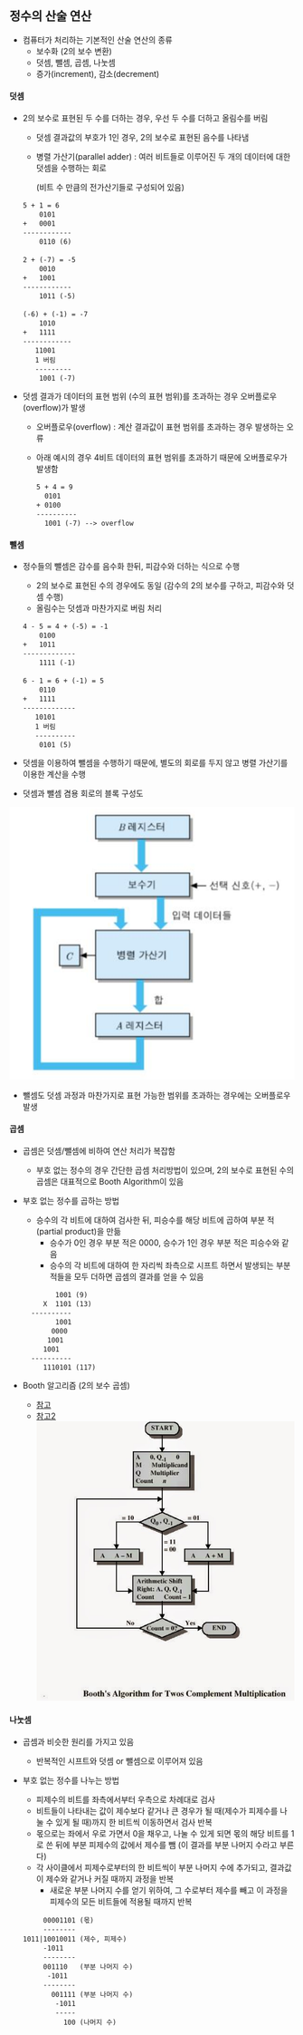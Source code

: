 ## 정수의 산술 연산

* 컴퓨터가 처리하는 기본적인 산술 연산의 종류
  * 보수화 (2의 보수 변환)
  * 덧셈, 뺄셈, 곱셈, 나눗셈
  * 증가(increment), 감소(decrement)




#### 덧셈

* 2의 보수로 표현된 두 수를 더하는 경우, 우선 두 수를 더하고 올림수를 버림

  * 덧셈 결과값의 부호가 1인 경우, 2의 보수로 표현된 음수를 나타냄

  * 병렬 가산기(parallel adder) : 여러 비트들로 이루어진 두 개의 데이터에 대한 덧셈을 수행하는 회로

    (비트 수 만큼의 전가산기들로 구성되어 있음)

  ```
  5 + 1 = 6
      0101
  +   0001
  ------------
      0110 (6)
      
  2 + (-7) = -5
      0010
  +   1001
  ------------
      1011 (-5)
      
  (-6) + (-1) = -7
      1010
  +   1111
  ------------
     11001
     1 버림
     ---------
      1001 (-7)
  ```

* 덧셈 결과가 데이터의 표현 범위 (수의 표현 범위)를 초과하는 경우 오버플로우(overflow)가 발생

  * 오버플로우(overflow) : 계산 결과값이 표현 범위를 초과하는 경우 발생하는 오류

  * 아래 예시의 경우 4비트 데이터의 표현 범위를 초과하기 때문에 오버플로우가 발생함

    ```
    5 + 4 = 9
      0101
    + 0100
    ----------
      1001 (-7) --> overflow
    ```




#### 뺄셈

* 정수들의 뺄셈은 감수를 음수화 한뒤, 피감수와 더하는 식으로 수행

  * 2의 보수로 표현된 수의 경우에도 동일 (감수의 2의 보수를 구하고, 피감수와 덧셈 수행)
  * 올림수는 덧셈과 마찬가지로 버림 처리

  ```
  4 - 5 = 4 + (-5) = -1
      0100
  +   1011
  -------------
      1111 (-1)
      
  6 - 1 = 6 + (-1) = 5
      0110
  +   1111
  -------------
     10101
     1 버림
     ----------
      0101 (5)
  ```


* 덧셈을 이용하여 뺄셈을 수행하기 때문에, 별도의 회로를 두지 않고 병렬 가산기를 이용한 계산을 수행
* 덧셈과 뺄셈 겸용 회로의 블록 구성도

![chapter3_2](./images/chapter3_2.png)

* 뺄셈도 덧셈 과정과 마찬가지로 표현 가능한 범위를 초과하는 경우에는 오버플로우 발생



#### 곱셈
* 곱셈은 덧셈/뺄셈에 비하여 연산 처리가 복잡함
  * 부호 없는 정수의 경우 간단한 곱셈 처리방법이 있으며, 2의 보수로 표현된 수의 곱셈은 대표적으로 Booth Algorithm이 있음

* 부호 없는 정수를 곱하는 방법
  * 승수의 각 비트에 대하여 검사한 뒤, 피승수를 해당 비트에 곱하여 부분 적(partial product)을 만듦
    * 승수가 0인 경우 부분 적은 0000, 승수가 1인 경우 부분 적은 피승수와 같음
    * 승수의 각 비트에 대하여 한 자리씩 좌측으로 시프트 하면서 발생되는 부분 적들을 모두 더하면 곱셈의 결과를 얻을 수 있음

  ```
          1001 (9)
       X  1101 (13)
    ----------
          1001
         0000
        1001
       1001
    ----------
       1110101 (117)
  ```

* Booth 알고리즘 (2의 보수 곱셈)

  * [참고](http://zakarum.tistory.com/entry/Booths-Algorithm)
  * [참고2](https://people.cs.pitt.edu/~jmisurda/teaching/cs447/examples/Booth%20Example.pdf) 
    ![chapter3_3](./images/chapter3_3.jpg)




#### 나눗셈

* 곱셈과 비슷한 원리를 가지고 있음
  * 반복적인 시프트와 덧셈 or 뺄셈으로 이루어져 있음

* 부호 없는 정수를 나누는 방법
  * 피제수의 비트를 좌측에서부터 우측으로 차례대로 검사
  * 비트들이 나타내는 값이 제수보다 같거나 큰 경우가 될 때(제수가 피제수를 나눌 수 있게 될 때)까지 한 비트씩 이동하면서 검사 반복
  * 몫으로는 좌에서 우로 가면서 0을 채우고, 나눌 수 있게 되면 몫의 해당 비트를 1로 쓴 뒤에 부분 피제수의 값에서 제수를 뺌 (이 결과를 부분 나머지 수라고 부른다)
  * 각 사이클에서 피제수로부터의 한 비트씩이 부분 나머지 수에 추가되고, 결과값이 제수와 같거나 커질 때까지 과정을 반복
    * 새로운 부분 나머지 수를 얻기 위하여, 그 수로부터 제수를 빼고 이 과정을 피제수의 모든 비트들에 적용될 때까지 반복

  ```
       00001101 (몫)
       --------
  1011|10010011 (제수, 피제수)
       -1011
       --------
       001110   (부분 나머지 수)
        -1011
       --------
         001111 (부분 나머지 수)
          -1011
          -----
            100 (나머지 수)
  ```

  ​